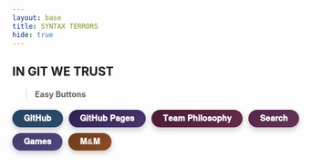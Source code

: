 ```yaml
---
layout: base
title: SYNTAX TERRORS
hide: true
---
```


## IN GIT WE TRUST

> #### Easy Buttons 

<div style="display: flex; flex-wrap: wrap; gap: 10px;">
  <button class="btn-md btn-rounded btn-skyblue" onclick="window.location.href='https://github.com/McHopiee/SyntaxTerrors'">
      𝐆𝐢𝐭𝐇𝐮𝐛
  </button>
  <button class="btn-md btn-rounded btn-lavender" onclick="window.location.href='https://mchopiee.github.io/SyntaxTerrors/'">
      𝐆𝐢𝐭𝐇𝐮𝐛 𝐏𝐚𝐠𝐞𝐬
  </button>
  <button class="btn-md btn-rounded btn-rose" onclick="window.location.href='./teamphilosophy.html'">
      𝐓𝐞𝐚𝐦 𝐏𝐡𝐢𝐥𝐨𝐬𝐨𝐩𝐡𝐲   
  </button>
   
  
  <button class="btn-md btn-rounded btn-magenta" onclick="window.location.href='https://mchopiee.github.io/SyntaxTerrors/search/'">
      𝐒𝐞𝐚𝐫𝐜𝐡 
  </button>
  <button class="btn-md btn-rounded btn-violet" onclick="window.location.href='/SyntaxTerrors/games/'">
      𝐆𝐚𝐦𝐞𝐬
  </button>
  <button class="btn-md btn-rounded btn-orange" onclick="window.location.href='/SyntaxTerrors/gamify/adventureGame'">
      𝐌&𝐌
  </button>
</div>

<style>
/* size */
.btn-md {
  padding: 7px 20px;
  font-size: 0.9rem;
  font-weight: bold;
}

/* style */
.btn-rounded {
  border-radius: 2.5rem;
  border: none;
  cursor: pointer;
  transition: transform 0.2s ease, box-shadow 0.2s ease;
  color: white;
}

/* muted darker palette */
.btn-skyblue {
  background: linear-gradient(135deg, #26435fff, #2c4b6bff); /* muted navy */
  box-shadow: 0 4px 10px rgba(48, 71, 94, 0.3);
}
.btn-lavender {
  background: linear-gradient(135deg, #322052ff, #47386cff); /* muted lavender */
  box-shadow: 0 4px 10px rgba(74, 63, 101, 0.3);
}
.btn-rose {
  background: linear-gradient(135deg, #491c32ff, #642c47ff); /* muted rose */
  box-shadow: 0 4px 10px rgba(99, 57, 77, 0.3);
}
.btn-magenta {
  background: linear-gradient(135deg, #562649ff, #613554ff); /* muted plum */
  box-shadow: 0 4px 10px rgba(92, 52, 80, 0.3);
}
.btn-violet {
  background: linear-gradient(135deg, #433c6aff, #4e467bff); /* muted violet */
  box-shadow: 0 4px 10px rgba(67, 61, 101, 0.3);
}
.btn-orange {
  background: linear-gradient(135deg, #6b3a1dff, #8c4e28ff); /* muted orange */
  box-shadow: 0 4px 10px rgba(107, 58, 29, 0.3);
}

/* hover effects */
.btn-skyblue:hover {
  transform: scale(1.07);
  box-shadow: 0 6px 14px rgba(48, 71, 94, 0.45);
}
.btn-lavender:hover {
  transform: scale(1.07);
  box-shadow: 0 6px 14px rgba(74, 63, 101, 0.45);
}
.btn-rose:hover {
  transform: scale(1.07);
  box-shadow: 0 6px 14px rgba(99, 57, 77, 0.45);
}
.btn-magenta:hover {
  transform: scale(1.07);
  box-shadow: 0 6px 14px rgba(92, 52, 80, 0.45);
}
.btn-violet:hover {
  transform: scale(1.07);
  box-shadow: 0 6px 14px rgba(67, 61, 101, 0.45);
}
.btn-orange:hover {
  transform: scale(1.07);
  box-shadow: 0 6px 14px rgba(107, 58, 29, 0.45);
}
</style>
